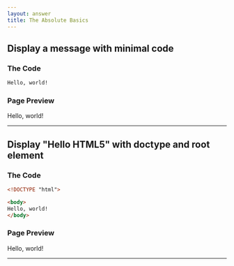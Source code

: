 ```yaml
---
layout: answer
title: The Absolute Basics 
---
```


<h2 id="hello">Display a message with minimal code</h2>

### The Code
```html
Hello, world!
```

### Page Preview 

<div class="page-preview">
Hello, world!
</div>

<hr>

<h2 id="doctype">Display "Hello HTML5" with doctype and root element</h2>

### The Code
```html
<!DOCTYPE "html">

<body>
Hello, world!
</body>
```

### Page Preview

<div class="page-preview">
Hello, world!
</div>

<hr>

<h2 id=""